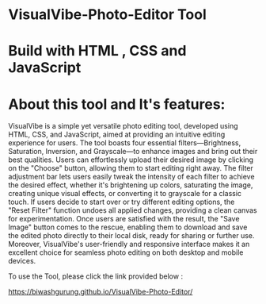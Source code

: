 # VisualVibe-Photo-Editor Tool
# Build with HTML , CSS and JavaScript


# About this tool and It's features:
VisualVibe is a simple yet versatile photo editing tool, developed using HTML, CSS, and JavaScript, aimed at providing an intuitive editing experience for users. The tool boasts four essential filters—Brightness, Saturation, Inversion, and Grayscale—to enhance images and bring out their best qualities. Users can effortlessly upload their desired image by clicking on the "Choose" button, allowing them to start editing right away. The filter adjustment bar lets users easily tweak the intensity of each filter to achieve the desired effect, whether it's brightening up colors, saturating the image, creating unique visual effects, or converting it to grayscale for a classic touch. If users decide to start over or try different editing options, the "Reset Filter" function undoes all applied changes, providing a clean canvas for experimentation. Once users are satisfied with the result, the "Save Image" button comes to the rescue, enabling them to download and save the edited photo directly to their local disk, ready for sharing or further use. Moreover, VisualVibe's user-friendly and responsive interface makes it an excellent choice for seamless photo editing on both desktop and mobile devices.

To use the Tool, please click the link provided below :

https://biwashgurung.github.io/VisualVibe-Photo-Editor/

